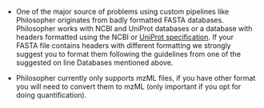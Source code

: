 * One of the major source of problems using custom pipelines like Philosopher originates from badly formatted FASTA databases. Philosopher works with NCBI and UniProt databases or a database with headers formatted using the NCBI or [UniProt specification](http://www.uniprot.org/help/fasta-headers). If your FASTA file contains headers with different formatting we strongly suggest you to format them following the guidelines from one of the suggested on line Databases mentioned above.

* Philosopher currently only supports mzML files, if you have other format you will need to convert them to mzML (only important if you opt for doing quantification).

